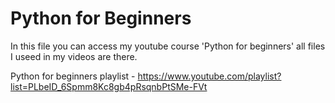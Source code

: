 # Python for Beginners

In this file you can access my youtube course 'Python for beginners'
all files I useed in my videos are there.

Python for beginners playlist - https://www.youtube.com/playlist?list=PLbeID_6Spmm8Kc8gb4pRsqnbPtSMe-FVt
